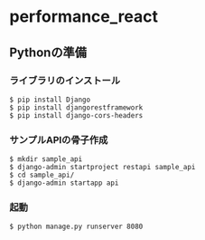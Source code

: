 # performance_react

## Pythonの準備

### ライブラリのインストール
```
$ pip install Django
$ pip install djangorestframework
$ pip install django-cors-headers
```

### サンプルAPIの骨子作成
```
$ mkdir sample_api
$ django-admin startproject restapi sample_api
$ cd sample_api/
$ django-admin startapp api
```

### 起動
```
$ python manage.py runserver 8080
```
